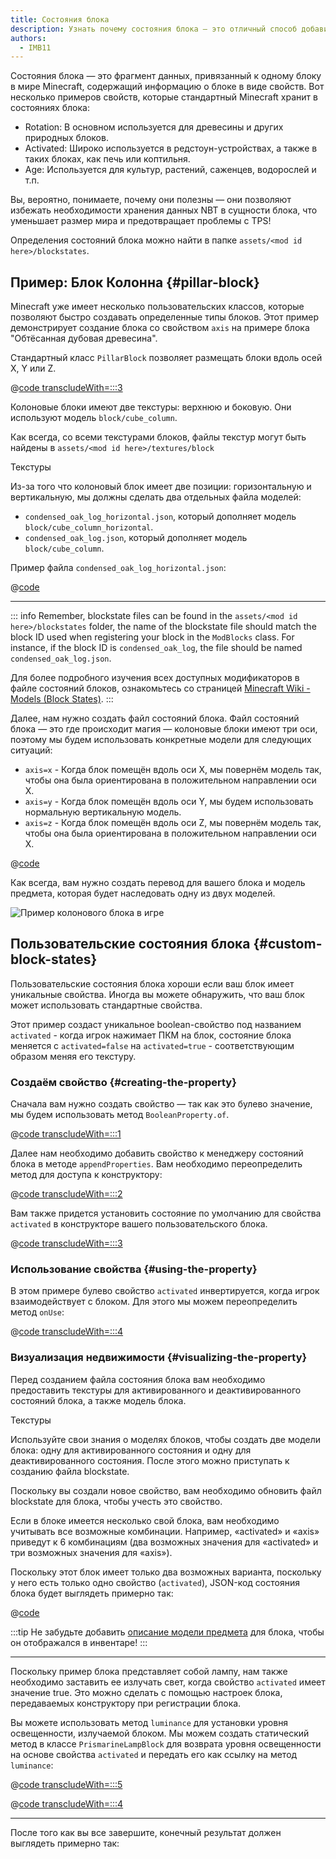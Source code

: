 ```yaml
---
title: Состояния блока
description: Узнать почему состояния блока — это отличный способ добавить визуальной функциональности вашим блокам.
authors:
  - IMB11
---
```


Состояния блока — это фрагмент данных, привязанный к одному блоку в мире Minecraft, содержащий информацию о блоке в виде свойств. Вот несколько примеров свойств, которые стандартный Minecraft хранит в состояниях блока:

- Rotation: В основном используется для древесины и других природных блоков.
- Activated: Широко используется в редстоун-устройствах, а также в таких блоках, как печь или коптильня.
- Age: Используется для культур, растений, саженцев, водорослей и т.п.

Вы, вероятно, понимаете, почему они полезны — они позволяют избежать необходимости хранения данных NBT в сущности блока, что уменьшает размер мира и предотвращает проблемы с TPS!

Определения состояний блока можно найти в папке `assets/<mod id here>/blockstates`.

## Пример: Блок Колонна {#pillar-block}

<!-- Note: This example could be used for a custom recipe types guide, a condensor machine block with a custom "Condensing" recipe? -->

Minecraft уже имеет несколько пользовательских классов, которые позволяют быстро создавать определенные типы блоков. Этот пример демонстрирует создание блока со свойством `axis` на примере блока "Обтёсанная дубовая древесина".

Стандартный класс `PillarBlock` позволяет размещать блоки вдоль осей X, Y или Z.

@[code transcludeWith=:::3](@/reference/latest/src/main/java/com/example/docs/block/ModBlocks.java)

Колоновые блоки имеют две текстуры: верхнюю и боковую. Они используют модель `block/cube_column`.

Как всегда, со всеми текстурами блоков, файлы текстур могут быть найдены в `assets/<mod id here>/textures/block`

<DownloadEntry visualURL="/assets/develop/blocks/blockstates_0_large.png" downloadURL="/assets/develop/blocks/condensed_oak_log_textures.zip">Текстуры</DownloadEntry>

Из-за того что колоновый блок имеет две позиции: горизонтальную и вертикальную, мы должны сделать два отдельных файла моделей:

- `condensed_oak_log_horizontal.json`, который дополняет модель `block/cube_column_horizontal`.
- `condensed_oak_log.json`, который дополняет модель `block/cube_column`.

Пример файла `condensed_oak_log_horizontal.json`:

@[code](@/reference/latest/src/main/generated/assets/fabric-docs-reference/models/block/condensed_oak_log_horizontal.json)

---

::: info
Remember, blockstate files can be found in the `assets/<mod id here>/blockstates` folder, the name of the blockstate file should match the block ID used when registering your block in the `ModBlocks` class. For instance, if the block ID is `condensed_oak_log`, the file should be named `condensed_oak_log.json`.

Для более подробного изучения всех доступных модификаторов в файле состояний блоков, ознакомьтесь со страницей [Minecraft Wiki - Models (Block States)](https://minecraft.wiki/w/Tutorials/Models#Block_states).
:::

Далее, нам нужно создать файл состояний блока. Файл состояний блока — это где происходит магия — колоновые блоки имеют три оси, поэтому мы будем использовать конкретные модели для следующих ситуаций:

- `axis=x` - Когда блок помещён вдоль оси X, мы повернём модель так, чтобы она была ориентирована в положительном направлении оси X.
- `axis=y` - Когда блок помещён вдоль оси Y, мы будем использовать нормальную вертикальную модель.
- `axis=z` - Когда блок помещён вдоль оси Z, мы повернём модель так, чтобы она была ориентирована в положительном направлении оси X.

@[code](@/reference/latest/src/main/generated/assets/fabric-docs-reference/blockstates/condensed_oak_log.json)

Как всегда, вам нужно создать перевод для вашего блока и модель предмета, которая будет наследовать одну из двух моделей.

![Пример колонового блока в игре](/assets/develop/blocks/blockstates_1.png)

## Пользовательские состояния блока {#custom-block-states}

Пользовательские состояния блока хороши если ваш блок имеет уникальные свойства. Иногда вы можете обнаружить, что ваш блок может использовать стандартные свойства.

Этот пример создаст уникальное boolean-свойство под названием `activated` - когда игрок нажимает ПКМ на блок, состояние блока меняется с `activated=false` на `activated=true` - соответствующим образом меняя его текстуру.

### Создаём свойство {#creating-the-property}

Сначала вам нужно создать свойство — так как это булево значение, мы будем использовать метод `BooleanProperty.of`.

@[code transcludeWith=:::1](@/reference/latest/src/main/java/com/example/docs/block/custom/PrismarineLampBlock.java)

Далее нам необходимо добавить свойство к менеджеру состояний блока в методе `appendProperties`. Вам необходимо переопределить метод для доступа к конструктору:

@[code transcludeWith=:::2](@/reference/latest/src/main/java/com/example/docs/block/custom/PrismarineLampBlock.java)

Вам также придется установить состояние по умолчанию для свойства `activated` в конструкторе вашего пользовательского блока.

@[code transcludeWith=:::3](@/reference/latest/src/main/java/com/example/docs/block/custom/PrismarineLampBlock.java)

### Использование свойства {#using-the-property}

В этом примере булево свойство `activated` инвертируется, когда игрок взаимодействует с блоком. Для этого мы можем переопределить метод `onUse`:

@[code transcludeWith=:::4](@/reference/latest/src/main/java/com/example/docs/block/custom/PrismarineLampBlock.java)

### Визуализация недвижимости {#visualizing-the-property}

Перед созданием файла состояния блока вам необходимо предоставить текстуры для активированного и деактивированного состояний блока, а также модель блока.

<DownloadEntry visualURL="/assets/develop/blocks/blockstates_2_large.png" downloadURL="/assets/develop/blocks/prismarine_lamp_textures.zip">Текстуры</DownloadEntry>

Используйте свои знания о моделях блоков, чтобы создать две модели блока: одну для активированного состояния и одну для деактивированного состояния. После этого можно приступать к созданию файла blockstate.

Поскольку вы создали новое свойство, вам необходимо обновить файл blockstate для блока, чтобы учесть это свойство.

Если в блоке имеется несколько свой блока, вам необходимо учитывать все возможные комбинации. Например, «activated» и «axis» приведут к 6 комбинациям (два возможных значения для «activated» и три возможных значения для «axis»).

Поскольку этот блок имеет только два возможных варианта, поскольку у него есть только одно свойство (`activated`), JSON-код состояния блока будет выглядеть примерно так:

@[code](@/reference/latest/src/main/resources/assets/fabric-docs-reference/blockstates/prismarine_lamp.json)

:::tip
Не забудьте добавить [описание модели предмета](../items/first-item#creating-the-item-model-description) для блока, чтобы он отображался в инвентаре!
:::

---

Поскольку пример блока представляет собой лампу, нам также необходимо заставить ее излучать свет, когда свойство `activated` имеет значение true. Это можно сделать с помощью настроек блока, передаваемых конструктору при регистрации блока.

Вы можете использовать метод `luminance` для установки уровня освещенности, излучаемой блоком. Мы можем создать статический метод в классе `PrismarineLampBlock` для возврата уровня освещенности на основе свойства `activated` и передать его как ссылку на метод `luminance`:

@[code transcludeWith=:::5](@/reference/latest/src/main/java/com/example/docs/block/custom/PrismarineLampBlock.java)

@[code transcludeWith=:::4](@/reference/latest/src/main/java/com/example/docs/block/ModBlocks.java)

---

<!-- Note: This block can be a great starter for a redstone block interactivity page, maybe triggering the blockstate based on redstone input? -->

После того как вы все завершите, конечный результат должен выглядеть примерно так:

<VideoPlayer src="/assets/develop/blocks/blockstates_3.webm" title="Prismarine Lamp Block in-game" />
